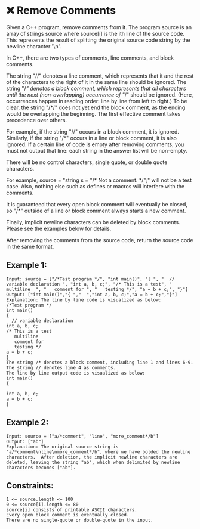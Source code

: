 # ❌ Remove Comments
Given a C++ program, remove comments from it. The program source is an array of strings source where source[i] is the ith line of the source code. This represents the result of splitting the original source code string by the newline character '\n'.

In C++, there are two types of comments, line comments, and block comments.

The string "//" denotes a line comment, which represents that it and the rest of the characters to the right of it in the same line should be ignored.
The string "/*" denotes a block comment, which represents that all characters until the next (non-overlapping) occurrence of "*/" should be ignored. (Here, occurrences happen in reading order: line by line from left to right.) To be clear, the string "/*/" does not yet end the block comment, as the ending would be overlapping the beginning.
The first effective comment takes precedence over others.

For example, if the string "//" occurs in a block comment, it is ignored.
Similarly, if the string "/*" occurs in a line or block comment, it is also ignored.
If a certain line of code is empty after removing comments, you must not output that line: each string in the answer list will be non-empty.

There will be no control characters, single quote, or double quote characters.

For example, source = "string s = "/* Not a comment. */";" will not be a test case.
Also, nothing else such as defines or macros will interfere with the comments.

It is guaranteed that every open block comment will eventually be closed, so "/*" outside of a line or block comment always starts a new comment.

Finally, implicit newline characters can be deleted by block comments. Please see the examples below for details.

After removing the comments from the source code, return the source code in the same format.

## Example 1:
```
Input: source = ["/*Test program */", "int main()", "{ ", "  // variable declaration ", "int a, b, c;", "/* This is a test", "   multiline  ", "   comment for ", "   testing */", "a = b + c;", "}"]
Output: ["int main()","{ ","  ","int a, b, c;","a = b + c;","}"]
Explanation: The line by line code is visualized as below:
/*Test program */
int main()
{ 
  // variable declaration 
int a, b, c;
/* This is a test
   multiline  
   comment for 
   testing */
a = b + c;
}
The string /* denotes a block comment, including line 1 and lines 6-9. The string // denotes line 4 as comments.
The line by line output code is visualized as below:
int main()
{ 
  
int a, b, c;
a = b + c;
}
```

## Example 2:
```
Input: source = ["a/*comment", "line", "more_comment*/b"]
Output: ["ab"]
Explanation: The original source string is "a/*comment\nline\nmore_comment*/b", where we have bolded the newline characters.  After deletion, the implicit newline characters are deleted, leaving the string "ab", which when delimited by newline characters becomes ["ab"].
```

## Constraints:
```
1 <= source.length <= 100
0 <= source[i].length <= 80
source[i] consists of printable ASCII characters.
Every open block comment is eventually closed.
There are no single-quote or double-quote in the input.
```
